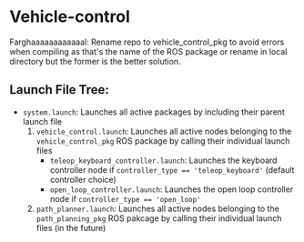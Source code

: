 # Vehicle-control

Farghaaaaaaaaaaaal: Rename repo to vehicle_control_pkg to avoid errors when compiling as that's the name of the ROS package or rename in local directory but the former is the better solution.

## Launch File Tree:

* `system.launch`: Launches all active packages by including their parent launch file
  1. `vehicle_control.launch`: Launches all active nodes belonging to the `vehicle_control_pkg` ROS package by calling their individual launch files
     * `teleop_keyboard_controller.launch`: Launches the keyboard controller node if `controller_type == 'teleop_keyboard'` (default controller choice)
     * `open_loop_controller.launch`: Launches the open loop controller node if `controller_type == 'open_loop'`
  1. `path_planner.launch`: Launches all active nodes belonging to the `path_planning_pkg` ROS pakcage by calling their individual launch files (in the future)

